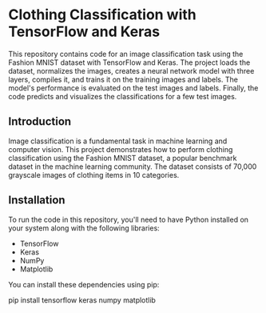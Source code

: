 # Clothing Classification with TensorFlow and Keras

This repository contains code for an image classification task using the Fashion MNIST dataset with TensorFlow and Keras. The project loads the dataset, normalizes the images, creates a neural network model with three layers, compiles it, and trains it on the training images and labels. The model's performance is evaluated on the test images and labels. Finally, the code predicts and visualizes the classifications for a few test images.

## Introduction

Image classification is a fundamental task in machine learning and computer vision. This project demonstrates how to perform clothing classification using the Fashion MNIST dataset, a popular benchmark dataset in the machine learning community. The dataset consists of 70,000 grayscale images of clothing items in 10 categories.

## Installation

To run the code in this repository, you'll need to have Python installed on your system along with the following libraries:
- TensorFlow
- Keras
- NumPy
- Matplotlib

You can install these dependencies using pip:

pip install tensorflow keras numpy matplotlib
